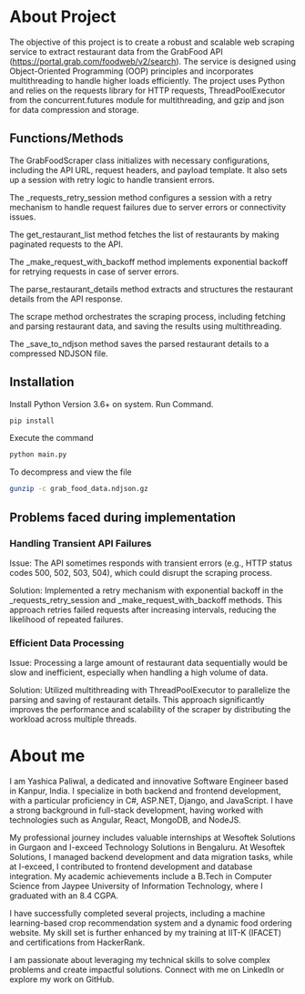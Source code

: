 # About Project

The objective of this project is to create a robust and scalable web scraping service to extract restaurant data from the GrabFood API (https://portal.grab.com/foodweb/v2/search). The service is designed using Object-Oriented Programming (OOP) principles and incorporates multithreading to handle higher loads efficiently. The project uses Python and relies on the requests library for HTTP requests, ThreadPoolExecutor from the concurrent.futures module for multithreading, and gzip and json for data compression and storage.

## Functions/Methods
The GrabFoodScraper class initializes with necessary configurations, including the API URL, request headers, and payload template. It also sets up a session with retry logic to handle transient errors.

The _requests_retry_session method configures a session with a retry mechanism to handle request failures due to server errors or connectivity issues.

The get_restaurant_list method fetches the list of restaurants by making paginated requests to the API.

The _make_request_with_backoff method implements exponential backoff for retrying requests in case of server errors.

The parse_restaurant_details method extracts and structures the restaurant details from the API response.

The scrape method orchestrates the scraping process, including fetching and parsing restaurant data, and saving the results using multithreading.

The _save_to_ndjson method saves the parsed restaurant details to a compressed NDJSON file.

## Installation

Install Python Version 3.6+ on system. Run Command.
```bash
pip install 
```

Execute the command
```bash
python main.py 
```

To decompress and view the file
```bash
gunzip -c grab_food_data.ndjson.gz
```

## Problems faced during implementation

### Handling Transient API Failures
Issue: The API sometimes responds with transient errors (e.g., HTTP status codes 500, 502, 503, 504), which could disrupt the scraping process.

Solution: Implemented a retry mechanism with exponential backoff in the _requests_retry_session and _make_request_with_backoff methods. This approach retries failed requests after increasing intervals, reducing the likelihood of repeated failures.

### Efficient Data Processing
Issue: Processing a large amount of restaurant data sequentially would be slow and inefficient, especially when handling a high volume of data.

Solution: Utilized multithreading with ThreadPoolExecutor to parallelize the parsing and saving of restaurant details. This approach significantly improves the performance and scalability of the scraper by distributing the workload across multiple threads.

# About me

I am Yashica Paliwal, a dedicated and innovative Software Engineer based in Kanpur, India. I specialize in both backend and frontend development, with a particular proficiency in C#, ASP.NET, Django, and JavaScript. I have a strong background in full-stack development, having worked with technologies such as Angular, React, MongoDB, and NodeJS.

My professional journey includes valuable internships at Wesoftek Solutions in Gurgaon and I-exceed Technology Solutions in Bengaluru. At Wesoftek Solutions, I managed backend development and data migration tasks, while at I-exceed, I contributed to frontend development and database integration. My academic achievements include a B.Tech in Computer Science from Jaypee University of Information Technology, where I graduated with an 8.4 CGPA.

I have successfully completed several projects, including a machine learning-based crop recommendation system and a dynamic food ordering website. My skill set is further enhanced by my training at IIT-K (IFACET) and certifications from HackerRank.

I am passionate about leveraging my technical skills to solve complex problems and create impactful solutions. Connect with me on LinkedIn or explore my work on GitHub.
